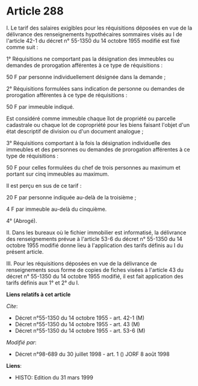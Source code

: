 # Article 288

I. Le tarif des salaires exigibles pour les réquisitions déposées en vue de la délivrance des renseignements hypothécaires
sommaires visés au I de l'article 42-1 du décret n° 55-1350 du 14 octobre 1955 modifié est fixé comme suit :

1° Réquisitions ne comportant pas la désignation des immeubles ou demandes de prorogation afférentes à ce type de
réquisitions :

50 F par personne individuellement désignée dans la demande ;

2° Réquisitions formulées sans indication de personne ou demandes de prorogation afférentes à ce type de réquisitions :

50 F par immeuble indiqué.

Est considéré comme immeuble chaque îlot de propriété ou parcelle cadastrale ou chaque lot de copropriété pour les biens
faisant l'objet d'un état descriptif de division ou d'un document analogue ;

3° Réquisitions comportant à la fois la désignation individuelle des immeubles et des personnes ou demandes de prorogation
afférentes à ce type de réquisitions :

50 F pour celles formulées du chef de trois personnes au maximum et portant sur cinq immeubles au maximum.

Il est perçu en sus de ce tarif :

20 F par personne indiquée au-delà de la troisième ;

4 F par immeuble au-delà du cinquième.

4° (Abrogé).

II. Dans les bureaux où le fichier immobilier est informatisé, la délivrance des renseignements prévue à l'article 53-6 du
décret n° 55-1350 du 14 octobre 1955 modifié donne lieu à l'application des tarifs définis au I du présent article.

III. Pour les réquisitions déposées en vue de la délivrance de renseignements sous forme de copies de fiches visées à
l'article 43 du décret n° 55-1350 du 14 octobre 1955 modifié, il est fait application des tarifs définis aux 1° et 2° du I.

**Liens relatifs à cet article**

_Cite_:

  - Décret n°55-1350 du 14 octobre 1955 - art. 42-1 (M)
  - Décret n°55-1350 du 14 octobre 1955 - art. 43 (M)
  - Décret n°55-1350 du 14 octobre 1955 - art. 53-6 (M)

_Modifié par_:

  - Décret n°98-689 du 30 juillet 1998 - art. 1 () JORF 8 août 1998

**Liens**:

  - HISTO: Edition du 31 mars 1999
